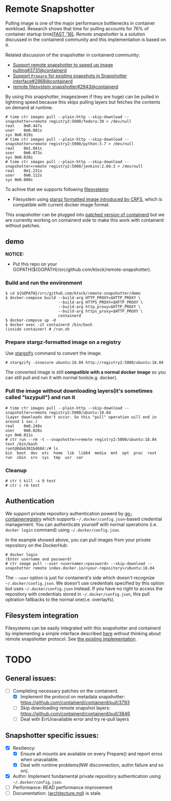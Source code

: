 # Remote Snapshotter

Pulling image is one of the major performance bottlenecks in container workload. Research shows that time for pulling accounts for 76% of container startup time[[FAST '16]](https://www.usenix.org/node/194431). *Remote snapshotter* is a solution discussed in the containerd community and this implementation is based on it.

Related discussion of the snapshotter in containerd community:
- [Support remote snapshotter to speed up image pulling#3731@containerd](https://github.com/containerd/containerd/issues/3731)
- [Support `Prepare` for existing snapshots in Snapshotter interface#2968@containerd](https://github.com/containerd/containerd/issues/2968)
- [remote filesystem snapshotter#2943@containerd](https://github.com/containerd/containerd/issues/2943)

By using this snapshotter, images(even if they are huge) can be pulled in lightning speed because this skips pulling layers but fetches the contents on demand at runtime.
```
# time ctr images pull --plain-http --skip-download --snapshotter=remote registry2:5000/fedora:30 > /dev/null 
real	0m0.447s
user	0m0.081s
sys	0m0.019s
# time ctr images pull --plain-http --skip-download --snapshotter=remote registry2:5000/python:3.7 > /dev/null 
real	0m1.041s
user	0m0.073s
sys	0m0.028s
# time ctr images pull --plain-http --skip-download --snapshotter=remote registry2:5000/jenkins:2.60.3 > /dev/null 
real	0m1.231s
user	0m0.112s
sys	0m0.008s
```
To achive that we supports following [filesystems](filesystems):
- Filesystem using [stargz formatted image introduced by CRFS](https://github.com/google/crfs), which is compatible with current docker image format.

This snapshotter can be plugged into [patched version of containerd](https://github.com/ktock/containerd/tree/filter-by-snapshotter-test) but we are currently working on containerd side to make this work with containerd without patches.

## demo

__NOTICE:__

- Put this repo on your GOPATH(${GOPATH}/src/github.com/ktock/remote-snapshotter).

### Build and run the environment
```
$ cd ${GOPATH}/src/github.com/ktock/remote-snapshotter/demo
$ docker-compose build --build-arg HTTP_PROXY=$HTTP_PROXY \
                       --build-arg HTTPS_PROXY=$HTTP_PROXY \
                       --build-arg http_proxy=$HTTP_PROXY \
                       --build-arg https_proxy=$HTTP_PROXY \
                       containerd
$ docker-compose up -d
$ docker exec -it containerd /bin/bash
(inside container) # /run.sh
```

### Prepare stargz-formatted image on a registry

Use [stargzify](https://github.com/google/crfs/tree/master/stargz/stargzify) command to convert the image.
```
# stargzify -insecure ubuntu:18.04 http://registry2:5000/ubuntu:18.04
```
The converted image is still __compatible with a normal docker image__ so you can still pull and run it with normal tools(e.g. docker).

### Pull the image without downloading layers(it's sometimes called "lazypull") and run it
```
# time ctr images pull --plain-http --skip-download --snapshotter=remote registry2:5000/ubuntu:18.04
(Layer downloads don't occur. So this "pull" operation will end in around 1 sec.)
real	0m0.248s
user	0m0.020s
sys	0m0.011s
# ctr run --rm -t --snapshotter=remote registry2:5000/ubuntu:18.04 test /bin/bash
root@8dab301bd68d:/# ls
bin  boot  dev  etc  home  lib  lib64  media  mnt  opt  proc  root  run  sbin  srv  sys  tmp  usr  var
```

### Cleanup
```
# ctr t kill -s 9 test
# ctr c rm test
```

## Authentication

We support private repository authentication powerd by [go-containerregistry](https://github.com/google/go-containerregistry) which supports `~/.docker/config.json`-based credential management.
You can authenticate yourself with normal operations (i.e. `docker login` command) using `~/.docker/config.json`.

In the example showed above, you can pull images from your private repository on the DockerHub:
```
# docker login
(Enter username and password)
# ctr image pull --user <username>:<password> --skip-download --snapshotter remote index.docker.io/<your-repository>/ubuntu:18.04
```
The `--user` option is just for containerd's side which doesn't recognize `~/.docker/config.json`.
We doesn't use credentials specified by this option but uses `~/.docker/config.json` instead.
If you have no right to access the repository with credentials stored in `~/.docker/config.json`, this pull optration fallbacks to the normal one(i.e. overlayfs).

## Filesystem integration

Filesystems can be easily integrated with this snapshotter and containerd by implementing a simple interface described [here](filesystems/plugin.go) without thinking about remote snapshotter protocol. See [the existing implementation](filesystems/stargz/fs.go).

# TODO

## General issues:
- [ ] Completing necessary patches on the containerd.
  - [x] Implement the protocol on metadata snapshotter: https://github.com/containerd/containerd/pull/3793
  - [ ] Skip downloading remote snapshot layers: https://github.com/containerd/containerd/pull/3846
  - [ ] Deal with ErrUnavailable error and try re-pull layers

## Snapshotter specific issues:
- [x] Resiliency:
  - [x] Ensure all mounts are available on every Prepare() and report erros when unavailable.
  - [x] Deal with runtime problems(NW disconnection, authn failure and so on).
- [x] Authn: Implement fundamental private repository authentication using `~/.docker/config.json`.
- [ ] Performance: READ performance improvement
- [ ] Documentation: ([architecture.md](architecture.md)) is stale.
